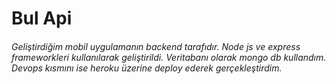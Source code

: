 # Bul Api

###### Geliştirdiğim mobil uygulamanın backend tarafıdır. Node js ve express frameworkleri kullanılarak geliştirildi. Veritabanı olarak mongo db kullandım. Devops kısmını ise heroku üzerine deploy ederek gerçekleştirdim.
